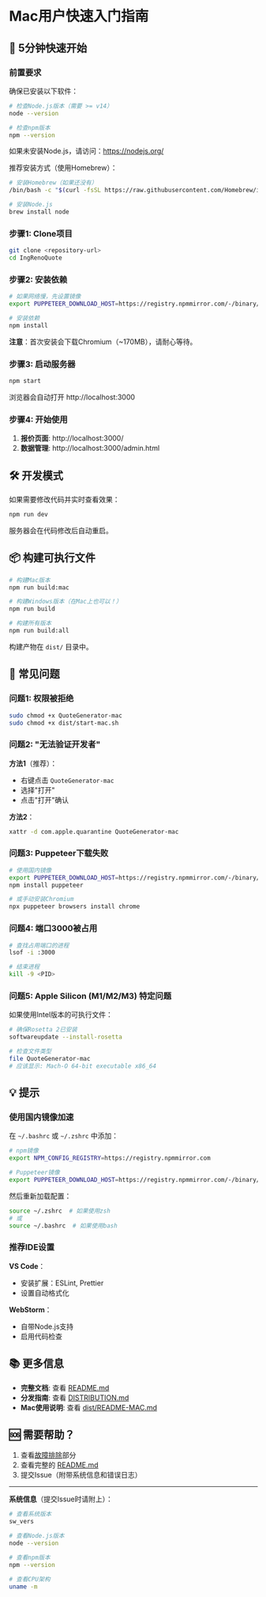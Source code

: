 # Mac用户快速入门指南

## 🚀 5分钟快速开始

### 前置要求

确保已安装以下软件：

```bash
# 检查Node.js版本（需要 >= v14）
node --version

# 检查npm版本
npm --version
```

如果未安装Node.js，请访问：https://nodejs.org/

推荐安装方式（使用Homebrew）：
```bash
# 安装Homebrew（如果还没有）
/bin/bash -c "$(curl -fsSL https://raw.githubusercontent.com/Homebrew/install/HEAD/install.sh)"

# 安装Node.js
brew install node
```

### 步骤1: Clone项目

```bash
git clone <repository-url>
cd IngRenoQuote
```

### 步骤2: 安装依赖

```bash
# 如果网络慢，先设置镜像
export PUPPETEER_DOWNLOAD_HOST=https://registry.npmmirror.com/-/binary/chromium-browser-snapshots

# 安装依赖
npm install
```

**注意**：首次安装会下载Chromium（~170MB），请耐心等待。

### 步骤3: 启动服务器

```bash
npm start
```

浏览器会自动打开 http://localhost:3000

### 步骤4: 开始使用

1. **报价页面**: http://localhost:3000/
2. **数据管理**: http://localhost:3000/admin.html

## 🛠️ 开发模式

如果需要修改代码并实时查看效果：

```bash
npm run dev
```

服务器会在代码修改后自动重启。

## 📦 构建可执行文件

```bash
# 构建Mac版本
npm run build:mac

# 构建Windows版本（在Mac上也可以！）
npm run build

# 构建所有版本
npm run build:all
```

构建产物在 `dist/` 目录中。

## 🐛 常见问题

### 问题1: 权限被拒绝

```bash
sudo chmod +x QuoteGenerator-mac
sudo chmod +x dist/start-mac.sh
```

### 问题2: "无法验证开发者"

**方法1**（推荐）：
- 右键点击 `QuoteGenerator-mac`
- 选择"打开"
- 点击"打开"确认

**方法2**：
```bash
xattr -d com.apple.quarantine QuoteGenerator-mac
```

### 问题3: Puppeteer下载失败

```bash
# 使用国内镜像
export PUPPETEER_DOWNLOAD_HOST=https://registry.npmmirror.com/-/binary/chromium-browser-snapshots
npm install puppeteer

# 或手动安装Chromium
npx puppeteer browsers install chrome
```

### 问题4: 端口3000被占用

```bash
# 查找占用端口的进程
lsof -i :3000

# 结束进程
kill -9 <PID>
```

### 问题5: Apple Silicon (M1/M2/M3) 特定问题

如果使用Intel版本的可执行文件：

```bash
# 确保Rosetta 2已安装
softwareupdate --install-rosetta

# 检查文件类型
file QuoteGenerator-mac
# 应该显示: Mach-O 64-bit executable x86_64
```

## 💡 提示

### 使用国内镜像加速

在 `~/.bashrc` 或 `~/.zshrc` 中添加：

```bash
# npm镜像
export NPM_CONFIG_REGISTRY=https://registry.npmmirror.com

# Puppeteer镜像
export PUPPETEER_DOWNLOAD_HOST=https://registry.npmmirror.com/-/binary/chromium-browser-snapshots
```

然后重新加载配置：
```bash
source ~/.zshrc  # 如果使用zsh
# 或
source ~/.bashrc  # 如果使用bash
```

### 推荐IDE设置

**VS Code**：
- 安装扩展：ESLint, Prettier
- 设置自动格式化

**WebStorm**：
- 自带Node.js支持
- 启用代码检查

## 📚 更多信息

- **完整文档**: 查看 [README.md](README.md)
- **分发指南**: 查看 [DISTRIBUTION.md](DISTRIBUTION.md)
- **Mac使用说明**: 查看 [dist/README-MAC.md](dist/README-MAC.md)

## 🆘 需要帮助？

1. 查看[故障排除](#常见问题)部分
2. 查看完整的 [README.md](README.md#故障排除)
3. 提交Issue（附带系统信息和错误日志）

---

**系统信息**（提交Issue时请附上）：
```bash
# 查看系统版本
sw_vers

# 查看Node.js版本
node --version

# 查看npm版本
npm --version

# 查看CPU架构
uname -m
```

